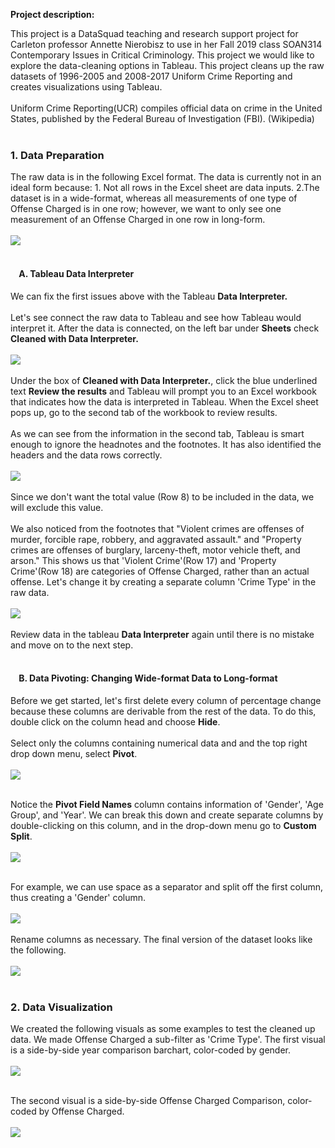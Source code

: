 
**Project description:** 

This project is a DataSquad teaching and research support project for Carleton professor Annette Nierobisz to use in her Fall 2019 class SOAN314 Contemporary Issues in Critical Criminology. This project we would like to explore the data-cleaning options in Tableau. This project cleans up the raw datasets of 1996-2005 and 2008-2017 Uniform Crime Reporting and creates visualizations using Tableau. 
<br/><br/>
Uniform Crime Reporting(UCR) compiles official data on crime in the United States, published by the Federal Bureau of Investigation (FBI). (Wikipedia)
<br/><br/>

### 1. Data Preparation
The raw data is in the following Excel format. The data is currently not in an ideal form because: 1. Not all rows in the Excel sheet are data inputs. 2.The dataset is in a wide-format, whereas all measurements of one type of Offense Charged is in one row; however, we want to only see one measurement of an Offense Charged in one row in long-form. 
<br/><br/>
<img src="images/Excel Raw Data.png?raw=true"/>
<br/><br/>

#### &nbsp;&nbsp;&nbsp;&nbsp;A. Tableau Data Interpreter 
We can fix the first issues above with the Tableau **Data Interpreter.**
<br/><br/>
Let's see connect the raw data to Tableau and see how Tableau would interpret it. After the data is connected, on the left bar under **Sheets** check **Cleaned with Data Interpreter.**
<br/><br/>
<insert data interpreter gif>
<img src="images/data interpreter.gif?raw=true"/>
<br/><br/>
Under the box of **Cleaned with Data Interpreter.**, click the blue underlined text **Review the results** and Tableau will prompt you to an Excel workbook that indicates how the data is interpreted in Tableau. When the Excel sheet pops up, go to the second tab of the workbook to review results. 
<br/><br/>
As we can see from the information in the second tab, Tableau is smart enough to ignore the headnotes and the footnotes. It has also identified the headers and the data rows correctly. 
<br/><br/>
<insert Tableau generated Excel screenshot>
<img src="images/Tableau Generated Excel.png?raw=true"/>
<br/><br/>
Since we don't want the total value (Row 8) to be included in the data, we will exclude this value. 
<br/><br/>
We also noticed from the footnotes that "Violent crimes are offenses of murder, forcible rape, robbery, and aggravated assault." and "Property crimes are offenses of burglary, larceny-theft, motor vehicle theft, and arson." This shows us that 'Violent Crime'(Row 17) and 'Property Crime'(Row 18) are categories of Offense Charged, rather than an actual offense. Let's change it by creating a separate column 'Crime Type' in the raw data. 
<br/><br/>
<insert clean Excel sheet data>
<img src="images/Cleaned Excel Sheet.png?raw=true"/>
<br/><br/>
Review data in the tableau **Data Interpreter** again until there is no mistake and move on to the next step. 
<br/><br/>
 
#### &nbsp;&nbsp;&nbsp;&nbsp;B. Data Pivoting: Changing Wide-format Data to Long-format
Before we get started, let's first delete every column of percentage change because these columns are derivable from the rest of the data. To do this, double click on the column head and choose **Hide**. 
<br/><br/>
Select only the columns containing numerical data and and the top right drop down menu, select **Pivot**.
<br/><br/>
<insert pivoting gif>
<img src="images/Pitvoting.gif?raw=true"/>
<br/><br/>

Notice the **Pivot Field Names** column contains information of 'Gender', 'Age Group', and 'Year'. We can break this down and create separate columns by double-clicking on this column, and in the drop-down menu go to **Custom Split**.
<br/><br/>
<insert custom split>
<img src="images/Custom Split.png?raw=true"/>
<br/><br/>

For example, we can use space as a separator and split off the first column, thus creating a 'Gender' column. 
<br/><br/>
<insert new column>
<img src="images/Split New Column.png?raw=true"/>
<br/><br/>
Rename columns as necessary. The final version of the dataset looks like the following. 
<br/><br/>
<insert full columns graph> 
<img src="images/Full Columns.png?raw=true"/>
<br/><br/>
 
### 2. Data Visualization
We created the following visuals as some examples to test the cleaned up data. We made Offense Charged a sub-filter as 'Crime Type'. The first visual is a side-by-side year comparison barchart, color-coded by gender. 
<br/><br/>
<insert first visual>
<img src="images/example viz 1.png?raw=true"/>
<br/><br/>
 
The second visual is a side-by-side Offense Charged Comparison, color-coded by Offense Charged. 
<br/><br/>
<insert first visual>
<img src="images/example viz 2.png?raw=true"/>
<br/><br/>

